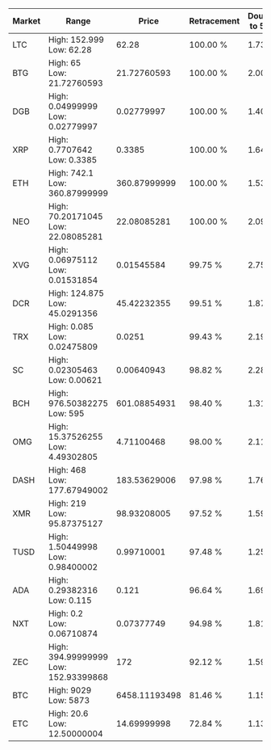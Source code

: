 | Market | Range | Price| Retracement | Doubles to 50% |
| --- | --- | --- | --- | --- |
| LTC | High: 152.999<br />Low: 62.28 | 62.28 | 100.00 % | 1.73 |
| BTG | High: 65<br />Low: 21.72760593 | 21.72760593 | 100.00 % | 2.00 |
| DGB | High: 0.04999999<br />Low: 0.02779997 | 0.02779997 | 100.00 % | 1.40 |
| XRP | High: 0.7707642<br />Low: 0.3385 | 0.3385 | 100.00 % | 1.64 |
| ETH | High: 742.1<br />Low: 360.87999999 | 360.87999999 | 100.00 % | 1.53 |
| NEO | High: 70.20171045<br />Low: 22.08085281 | 22.08085281 | 100.00 % | 2.09 |
| XVG | High: 0.06975112<br />Low: 0.01531854 | 0.01545584 | 99.75 % | 2.75 |
| DCR | High: 124.875<br />Low: 45.0291356 | 45.42232355 | 99.51 % | 1.87 |
| TRX | High: 0.085<br />Low: 0.02475809 | 0.0251 | 99.43 % | 2.19 |
| SC | High: 0.02305463<br />Low: 0.00621 | 0.00640943 | 98.82 % | 2.28 |
| BCH | High: 976.50382275<br />Low: 595 | 601.08854931 | 98.40 % | 1.31 |
| OMG | High: 15.37526255<br />Low: 4.49302805 | 4.71100468 | 98.00 % | 2.11 |
| DASH | High: 468<br />Low: 177.67949002 | 183.53629006 | 97.98 % | 1.76 |
| XMR | High: 219<br />Low: 95.87375127 | 98.93208005 | 97.52 % | 1.59 |
| TUSD | High: 1.50449998<br />Low: 0.98400002 | 0.99710001 | 97.48 % | 1.25 |
| ADA | High: 0.29382316<br />Low: 0.115 | 0.121 | 96.64 % | 1.69 |
| NXT | High: 0.2<br />Low: 0.06710874 | 0.07377749 | 94.98 % | 1.81 |
| ZEC | High: 394.99999999<br />Low: 152.93399868 | 172 | 92.12 % | 1.59 |
| BTC | High: 9029<br />Low: 5873 | 6458.11193498 | 81.46 % | 1.15 |
| ETC | High: 20.6<br />Low: 12.50000004 | 14.69999998 | 72.84 % | 1.13 |
